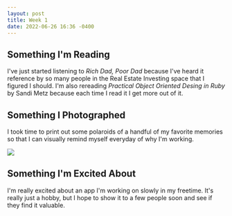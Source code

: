 ```yaml
---
layout: post
title: Week 1
date: 2022-06-26 16:36 -0400
---
```


## Something I'm Reading
I've just started listening to _Rich Dad, Poor Dad_ because I've heard it reference by so many people in the Real Estate Investing space that I figured I should. I'm also rereading _Practical Object Oriented Desing in Ruby_ by Sandi Metz because each time I read it I get more out of it.

## Something I Photographed
I took time to print out some polaroids of a handful of my favorite memories so that I can visually remind myself everyday of why I'm working.

![](/assets/daily-inspiration.jpg)

## Something I'm Excited About
I'm really excited about an app I'm working on slowly in my freetime. It's really just a hobby, but I hope to show it to a few people soon and see if they find it valuable.
